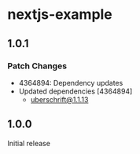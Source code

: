 # nextjs-example

## 1.0.1

### Patch Changes

-   4364894: Dependency updates
-   Updated dependencies [4364894]
    -   uberschrift@1.1.13

## 1.0.0

Initial release

